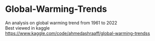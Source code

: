 # Global-Warming-Trends
An analysis on global warming trend from 1961 to 2022 <br>
Best viewed in kaggle <br>
https://www.kaggle.com/code/ahmedashraaff/global-warming-trendss
